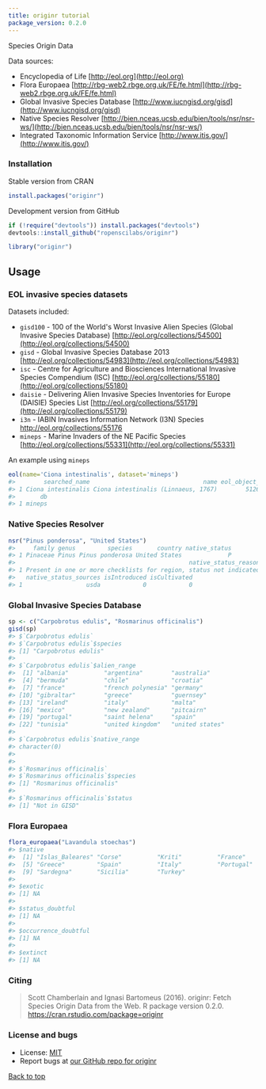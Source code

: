 ```yaml
---
title: originr tutorial
package_version: 0.2.0
---
```




Species Origin Data

Data sources:

* Encyclopedia of Life [http://eol.org](http://eol.org)
* Flora Europaea [http://rbg-web2.rbge.org.uk/FE/fe.html](http://rbg-web2.rbge.org.uk/FE/fe.html)
* Global Invasive Species Database [http://www.iucngisd.org/gisd](http://www.iucngisd.org/gisd)
* Native Species Resolver [http://bien.nceas.ucsb.edu/bien/tools/nsr/nsr-ws/](http://bien.nceas.ucsb.edu/bien/tools/nsr/nsr-ws/)
* Integrated Taxonomic Information Service [http://www.itis.gov/](http://www.itis.gov/)



### Installation

Stable version from CRAN


```r
install.packages("originr")
```

Development version from GitHub


```r
if (!require("devtools")) install.packages("devtools")
devtools::install_github("ropenscilabs/originr")
```


```r
library("originr")
```


## Usage

### EOL invasive species datasets

Datasets included:

* `gisd100` - 100 of the World's Worst Invasive Alien Species
(Global Invasive Species Database) [http://eol.org/collections/54500](http://eol.org/collections/54500)
* `gisd` - Global Invasive Species Database 2013 [http://eol.org/collections/54983](http://eol.org/collections/54983)
* `isc` - Centre for Agriculture and Biosciences International Invasive Species
Compendium (ISC) [http://eol.org/collections/55180](http://eol.org/collections/55180)
* `daisie` - Delivering Alien Invasive Species Inventories for Europe (DAISIE) Species
List [http://eol.org/collections/55179](http://eol.org/collections/55179)
* `i3n` - IABIN Invasives Information Network (I3N) Species
http://eol.org/collections/55176
* `mineps` - Marine Invaders of the NE Pacific Species [http://eol.org/collections/55331](http://eol.org/collections/55331)

An example using `mineps`


```r
eol(name='Ciona intestinalis', dataset='mineps')
#>        searched_name                                name eol_object_id
#> 1 Ciona intestinalis Ciona intestinalis (Linnaeus, 1767)        512629
#>       db
#> 1 mineps
```

### Native Species Resolver


```r
nsr("Pinus ponderosa", "United States")
#>     family genus         species       country native_status
#> 1 Pinaceae Pinus Pinus ponderosa United States             P
#>                                                 native_status_reason
#> 1 Present in one or more checklists for region, status not indicated
#>   native_status_sources isIntroduced isCultivated
#> 1                  usda            0            0
```

### Global Invasive Species Database


```r
sp <- c("Carpobrotus edulis", "Rosmarinus officinalis")
gisd(sp)
#> $`Carpobrotus edulis`
#> $`Carpobrotus edulis`$species
#> [1] "Carpobrotus edulis"
#> 
#> $`Carpobrotus edulis`$alien_range
#>  [1] "albania"          "argentina"        "australia"       
#>  [4] "bermuda"          "chile"            "croatia"         
#>  [7] "france"           "french polynesia" "germany"         
#> [10] "gibraltar"        "greece"           "guernsey"        
#> [13] "ireland"          "italy"            "malta"           
#> [16] "mexico"           "new zealand"      "pitcairn"        
#> [19] "portugal"         "saint helena"     "spain"           
#> [22] "tunisia"          "united kingdom"   "united states"   
#> 
#> $`Carpobrotus edulis`$native_range
#> character(0)
#> 
#> 
#> $`Rosmarinus officinalis`
#> $`Rosmarinus officinalis`$species
#> [1] "Rosmarinus officinalis"
#> 
#> $`Rosmarinus officinalis`$status
#> [1] "Not in GISD"
```

### Flora Europaea


```r
flora_europaea("Lavandula stoechas")
#> $native
#>  [1] "Islas_Baleares" "Corse"          "Kriti"          "France"        
#>  [5] "Greece"         "Spain"          "Italy"          "Portugal"      
#>  [9] "Sardegna"       "Sicilia"        "Turkey"        
#> 
#> $exotic
#> [1] NA
#> 
#> $status_doubtful
#> [1] NA
#> 
#> $occurrence_doubtful
#> [1] NA
#> 
#> $extinct
#> [1] NA
```



### Citing

> Scott Chamberlain and Ignasi Bartomeus (2016). originr: Fetch Species
  Origin Data from the Web. R package version 0.2.0. https://cran.rstudio.com/package=originr



### License and bugs

* License: [MIT](http://opensource.org/licenses/MIT)
* Report bugs at [our GitHub repo for originr](https://github.com/ropenscilabs/originr/issues?state=open)


[Back to top](#top)


